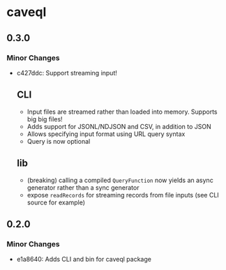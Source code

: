 # caveql

## 0.3.0

### Minor Changes

- c427ddc: Support streaming input!

  ## CLI

  - Input files are streamed rather than loaded into memory. Supports big big files!
  - Adds support for JSONL/NDJSON and CSV, in addition to JSON
  - Allows specifying input format using URL query syntax
  - Query is now optional

  ## lib

  - (breaking) calling a compiled `QueryFunction` now yields an async generator rather than a sync generator
  - expose `readRecords` for streaming records from file inputs (see CLI source for example)

## 0.2.0

### Minor Changes

- e1a8640: Adds CLI and bin for caveql package
